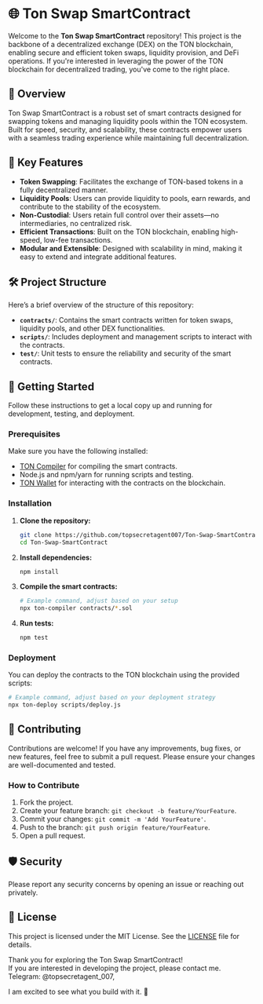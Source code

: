# 🌐 Ton Swap SmartContract

Welcome to the **Ton Swap SmartContract** repository! This project is the backbone of a decentralized exchange (DEX) on the TON blockchain, enabling secure and efficient token swaps, liquidity provision, and DeFi operations. If you're interested in leveraging the power of the TON blockchain for decentralized trading, you've come to the right place.

## 📜 Overview

Ton Swap SmartContract is a robust set of smart contracts designed for swapping tokens and managing liquidity pools within the TON ecosystem. Built for speed, security, and scalability, these contracts empower users with a seamless trading experience while maintaining full decentralization.

## 🚀 Key Features

- **Token Swapping**: Facilitates the exchange of TON-based tokens in a fully decentralized manner.
- **Liquidity Pools**: Users can provide liquidity to pools, earn rewards, and contribute to the stability of the ecosystem.
- **Non-Custodial**: Users retain full control over their assets—no intermediaries, no centralized risk.
- **Efficient Transactions**: Built on the TON blockchain, enabling high-speed, low-fee transactions.
- **Modular and Extensible**: Designed with scalability in mind, making it easy to extend and integrate additional features.

## 🛠️ Project Structure

Here’s a brief overview of the structure of this repository:

- **`contracts/`**: Contains the smart contracts written for token swaps, liquidity pools, and other DEX functionalities.
- **`scripts/`**: Includes deployment and management scripts to interact with the contracts.
- **`test/`**: Unit tests to ensure the reliability and security of the smart contracts.

## 📖 Getting Started

Follow these instructions to get a local copy up and running for development, testing, and deployment.

### Prerequisites

Make sure you have the following installed:

- [TON Compiler](https://ton.org/docs/#/howto/smart-contracts) for compiling the smart contracts.
- Node.js and npm/yarn for running scripts and testing.
- [TON Wallet](https://ton.org/wallets) for interacting with the contracts on the blockchain.

### Installation

1. **Clone the repository:**

   ```bash
   git clone https://github.com/topsecretagent007/Ton-Swap-SmartContract.git
   cd Ton-Swap-SmartContract

2. **Install dependencies:**

   ```bash
   npm install

3. **Compile the smart contracts:**

   ```bash
   # Example command, adjust based on your setup
   npx ton-compiler contracts/*.sol

4. **Run tests:**

   ```bash
   npm test

 ### Deployment
   You can deploy the contracts to the TON blockchain using the provided scripts:

   ```bash
   # Example command, adjust based on your deployment strategy
   npx ton-deploy scripts/deploy.js
   ```

## 🤝 Contributing
Contributions are welcome! If you have any improvements, bug fixes, or new features, feel free to submit a pull request. Please ensure your changes are well-documented and tested.

### How to Contribute

1. Fork the project.
2. Create your feature branch: `git checkout -b feature/YourFeature`.
3. Commit your changes: `git commit -m 'Add YourFeature'`.
4. Push to the branch: `git push origin feature/YourFeature`.
5. Open a pull request.

## 🛡️ Security

Please report any security concerns by opening an issue or reaching out privately.

## 📜 License

This project is licensed under the MIT License. See the [LICENSE](LICENSE) file for details.

Thank you for exploring the Ton Swap SmartContract!  
If you are interested in developing the project, please contact me.  
Telegram: @topsecretagent_007, <br />

I am excited to see what you build with it. 🚀

